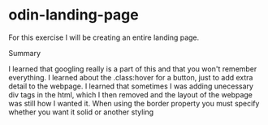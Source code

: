 # odin-landing-page
For this exercise I will be creating an entire landing page.

Summary

I learned that googling really is a part of this and that you won't remember everything. I learned about the .class:hover for a button, just to add extra detail to the webpage. I learned that sometimes I was adding unecessary div tags in the html, which I then removed and the layout of the webpage was still how I wanted it.  When using the border property you must specify whether you want it solid or another styling